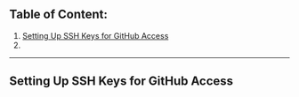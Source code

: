 <h2> Table of Content:</h2>

1.  [Setting Up SSH Keys for GitHub Access](#security-research-projects)
2.  

------------------------------------------------------

##  Setting Up SSH Keys for GitHub Access<a name="security-research-projects"></a>
